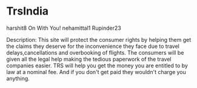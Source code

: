 # TrsIndia

harshit8 On With You!
nehamittal1
Rupinder23


Description: This site will protect the consumer rights by helping them 
get the claims they deserve for the inconvenience they face due to 
travel delays,cancellations and overbooking of flights. The consumers will be given all the legal help making 
the tedious paperwork of the travel companies easier.
TRS will help you get the money you are entitled to by law at a nominal fee. 
And if you don't get paid they wouldn't charge you anything.
